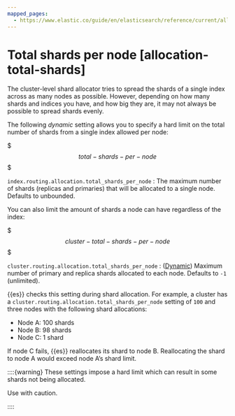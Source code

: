```yaml
---
mapped_pages:
  - https://www.elastic.co/guide/en/elasticsearch/reference/current/allocation-total-shards.html
---
```


# Total shards per node [allocation-total-shards]

The cluster-level shard allocator tries to spread the shards of a single index across as many nodes as possible. However, depending on how many shards and indices you have, and how big they are, it may not always be possible to spread shards evenly.

The following *dynamic* setting allows you to specify a hard limit on the total number of shards from a single index allowed per node:

$$$total-shards-per-node$$$

`index.routing.allocation.total_shards_per_node`
:   The maximum number of shards (replicas and primaries) that will be allocated to a single node. Defaults to unbounded.

You can also limit the amount of shards a node can have regardless of the index:

$$$cluster-total-shards-per-node$$$

`cluster.routing.allocation.total_shards_per_node`
:   ([Dynamic](docs-content://deploy-manage/deploy/self-managed/configure-elasticsearch.md#dynamic-cluster-setting)) Maximum number of primary and replica shards allocated to each node. Defaults to `-1` (unlimited).

{{es}} checks this setting during shard allocation. For example, a cluster has a `cluster.routing.allocation.total_shards_per_node` setting of `100` and three nodes with the following shard allocations:

* Node A: 100 shards
* Node B: 98 shards
* Node C: 1 shard

If node C fails, {{es}} reallocates its shard to node B. Reallocating the shard to node A would exceed node A’s shard limit.


::::{warning}
These settings impose a hard limit which can result in some shards not being allocated.

Use with caution.

::::


